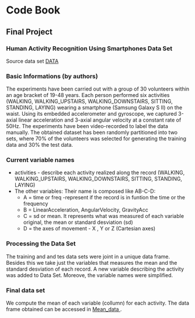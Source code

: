 <h1>  Code Book </h1> 
<h2> Final Project</h2>


<h3> Human Activity Recognition Using Smartphones Data Set</h3>

<p>Source data set    <a href ="https://d396qusza40orc.cloudfront.net/getdata%2Fprojectfiles%2FUCI%20HAR%20Dataset.zip">DATA</a>  </p>


<h3> Basic Informations (by authors)</h3>

<p>The experiments have been carried out with a group of 30 volunteers within an age bracket of 19-48 years. Each person performed six activities (WALKING, WALKING_UPSTAIRS, WALKING_DOWNSTAIRS, SITTING, STANDING, LAYING) wearing a smartphone (Samsung Galaxy S II) on the waist. Using its embedded accelerometer and gyroscope, we captured 3-axial linear acceleration and 3-axial angular velocity at a constant rate of 50Hz. The experiments have been video-recorded to label the data manually. The obtained dataset has been randomly partitioned into two sets, where 70% of the volunteers was selected for generating the training data and 30% the test data. 
</p>


<h3> Current variable names </h3>

<ul>
<li>
activities - describe each activity realized along the record (WALKING, WALKING_UPSTAIRS, WALKING_DOWNSTAIRS, SITTING, STANDING, LAYING)
</li>
<li>
The other variables: Their name is composed like  AB-C-D:
<ul>
<li>A = time or freq -represent if the record is in funtion the time or the frequency</li>
<li> B = LinearAcceleration, AngularVelocity, GravityAcc </li>
<li> C = sd or mean. It represents what was measured of each variable original, the mean or standard desviation (sd)</li>
<li> D = the axes of movement - X , Y or Z (Cartesian axes) </li>
</ul>
</ul>

<h3> Processing the Data Set </h3>
<p> The training and and tes data sets were joint in a unique data frame. 
Besides this we take just the variables that measures the mean and the standard desviation of each record.
A new variable describing the activity was added to Data Set. Moreove, the variable names were simplified.
</p>

<h3> Final data set</h3>

<p>
We compute the mean of each variable (collumn) for each activity.
The data frame obtained can be accessed in <a href="https://github.com/schaeferrodrigo/Getting-and-Cleaning-Data-Course-Project/blob/master/Mean_data.csv" > Mean_data </a>.
</p>


</p>

</p>
